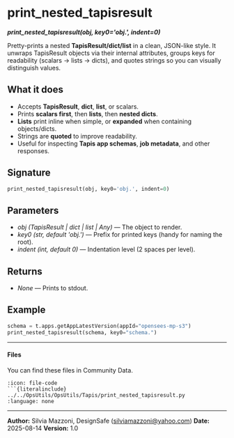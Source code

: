 # print_nested_tapisresult
***print_nested_tapisresult(obj, key0='obj.', indent=0)***

Pretty-prints a nested **TapisResult/dict/list** in a clean, JSON-like style. It unwraps TapisResult objects via their internal attributes, groups keys for readability (scalars → lists → dicts), and quotes strings so you can visually distinguish values.

## What it does

* Accepts **TapisResult**, **dict**, **list**, or scalars.
* Prints **scalars first**, then **lists**, then **nested dicts**.
* **Lists** print inline when simple, or **expanded** when containing objects/dicts.
* Strings are **quoted** to improve readability.
* Useful for inspecting **Tapis app schemas**, **job metadata**, and other responses.

## Signature

```python
print_nested_tapisresult(obj, key0='obj.', indent=0)
```

## Parameters

* *obj* *(TapisResult | dict | list | Any)* — The object to render.
* *key0* *(str, default *'obj.'*)* — Prefix for printed keys (handy for naming the root).
* *indent* *(int, default *0*)* — Indentation level (2 spaces per level).

## Returns

* *None* — Prints to stdout.

## Example

```python
schema = t.apps.getAppLatestVersion(appId="opensees-mp-s3")
print_nested_tapisresult(schema, key0="schema.")
```

---

#### Files
You can find these files in Community Data.

```{dropdown} print_nested_tapisresult.py
:icon: file-code
```{literalinclude} ../../OpsUtils/OpsUtils/Tapis/print_nested_tapisresult.py
:language: none
```


---

**Author:** Silvia Mazzoni, DesignSafe (silviamazzoni@yahoo.com)
**Date:** 2025-08-14
**Version:** 1.0